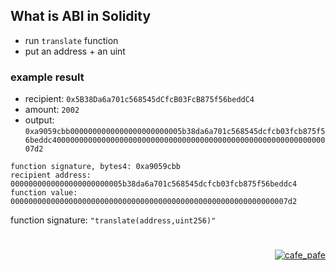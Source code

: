 ## What is ABI in Solidity

- run `translate` function
- put an address + an uint

### example result
- recipient: `0x5B38Da6a701c568545dCfcB03FcB875f56beddC4`
- amount: `2002`
- output: `0xa9059cbb0000000000000000000000005b38da6a701c568545dcfcb03fcb875f56beddc400000000000000000000000000000000000000000000000000000000000007d2`

```
function signature, bytes4: 0xa9059cbb
recipient address: 0000000000000000000000005b38da6a701c568545dcfcb03fcb875f56beddc4
function value: 00000000000000000000000000000000000000000000000000000000000007d2
```

function signature: `"translate(address,uint256)"`

#

<p align="right"> 
<a href="https://github.com/mosi-sol/live-contracts-s2" target="blank">
  <img src="https://img.shields.io/badge/License-MIT-blue?style=flat" alt="cafe_pafe" /></a>  
</p>
